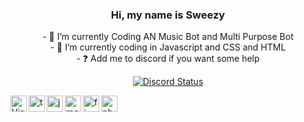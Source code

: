 ### <div align="center">Hi, my name is Sweezy</div>  

<div align= "center"> - 🔭 I’m currently Coding AN Music Bot and Multi Purpose Bot</div>
<div align= "center"> - 🌱 I’m currently coding in Javascript   and CSS and HTML</div>
<div align= "center"> - ❓  Add me to discord if you want some help</div>

<p align="center">
  <a href="https://discord.com/users/852580927665209376" target="_blank">
    <img src="https://lanyard.cnrad.dev/api/852580927665209376?bg=1f1f1f&borderRadius=5px" alt="Discord Status"/>
</p>

<img align="left" alt="Visual Studio Code" width="26px" src="https://i.imgur.com/LwSdAlE.png" />
<img align="left" alt="ts" width="26px" src="https://i.imgur.com/vSgFULR.png" />
<img align="left" alt="js" width="26px" src="https://i.imgur.com/3u1wzwE.png" />
<img align="left" alt="mongodb" width="26px" src="https://imgur.com/xN5cFRr.png" /> 
<img align="left" alt="firebase" width="26px" src="https://img.icons8.com/color/452/firebase.png" /> 
<img align="left" alt="photoshop" width="26px" src="https://i.imgur.com/OC1RcS5.jpg" /> <br />
